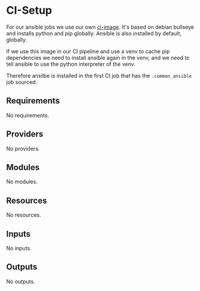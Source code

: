 # CI-Setup

For our ansible jobs we use our own [ci-image](https://code.immerda.ch/k8s_at_hetzner/ci-image). It's based on debian bullseye and installs python and pip globally. Ansible is also installed by default, globally.

If we use this image in our CI pipeline and use a venv to cache pip dependencies we need to install ansible again in the venv, and we need to tell ansible to use the python interpreter of the venv.

Therefore ansilbe is installed in the first CI job that has the `.common_ansible` job sourced.

<!-- BEGIN_TF_DOCS -->
## Requirements

No requirements.

## Providers

No providers.

## Modules

No modules.

## Resources

No resources.

## Inputs

No inputs.

## Outputs

No outputs.
<!-- END_TF_DOCS -->
